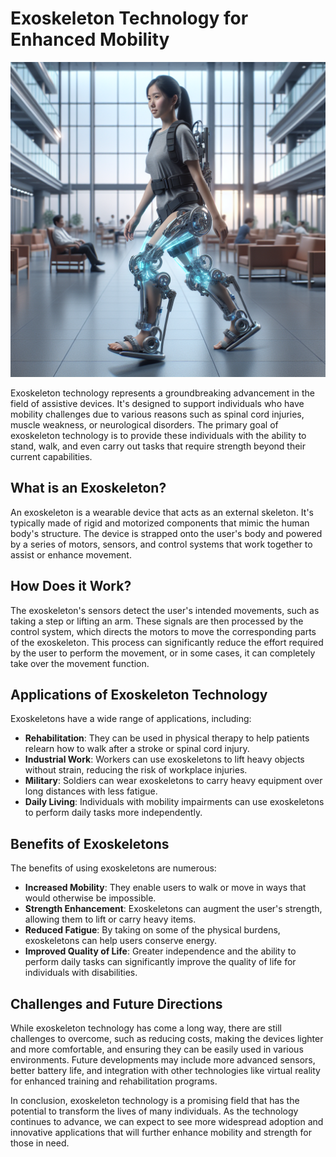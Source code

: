 # Exoskeleton Technology for Enhanced Mobility

![Exoskeleton in use](https://raw.githubusercontent.com/Kanakjr/100-days-of-AI-Writing/main/images/Exoskeleton-Technology-for-Enhanced-Mobility.png)

Exoskeleton technology represents a groundbreaking advancement in the field of assistive devices. It's designed to support individuals who have mobility challenges due to various reasons such as spinal cord injuries, muscle weakness, or neurological disorders. The primary goal of exoskeleton technology is to provide these individuals with the ability to stand, walk, and even carry out tasks that require strength beyond their current capabilities.

## What is an Exoskeleton?

An exoskeleton is a wearable device that acts as an external skeleton. It's typically made of rigid and motorized components that mimic the human body's structure. The device is strapped onto the user's body and powered by a series of motors, sensors, and control systems that work together to assist or enhance movement.

## How Does it Work?

The exoskeleton's sensors detect the user's intended movements, such as taking a step or lifting an arm. These signals are then processed by the control system, which directs the motors to move the corresponding parts of the exoskeleton. This process can significantly reduce the effort required by the user to perform the movement, or in some cases, it can completely take over the movement function.

## Applications of Exoskeleton Technology

Exoskeletons have a wide range of applications, including:

- **Rehabilitation**: They can be used in physical therapy to help patients relearn how to walk after a stroke or spinal cord injury.
- **Industrial Work**: Workers can use exoskeletons to lift heavy objects without strain, reducing the risk of workplace injuries.
- **Military**: Soldiers can wear exoskeletons to carry heavy equipment over long distances with less fatigue.
- **Daily Living**: Individuals with mobility impairments can use exoskeletons to perform daily tasks more independently.

## Benefits of Exoskeletons

The benefits of using exoskeletons are numerous:

- **Increased Mobility**: They enable users to walk or move in ways that would otherwise be impossible.
- **Strength Enhancement**: Exoskeletons can augment the user's strength, allowing them to lift or carry heavy items.
- **Reduced Fatigue**: By taking on some of the physical burdens, exoskeletons can help users conserve energy.
- **Improved Quality of Life**: Greater independence and the ability to perform daily tasks can significantly improve the quality of life for individuals with disabilities.

## Challenges and Future Directions

While exoskeleton technology has come a long way, there are still challenges to overcome, such as reducing costs, making the devices lighter and more comfortable, and ensuring they can be easily used in various environments. Future developments may include more advanced sensors, better battery life, and integration with other technologies like virtual reality for enhanced training and rehabilitation programs.

In conclusion, exoskeleton technology is a promising field that has the potential to transform the lives of many individuals. As the technology continues to advance, we can expect to see more widespread adoption and innovative applications that will further enhance mobility and strength for those in need.